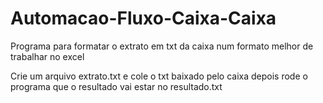 # Automacao-Fluxo-Caixa-Caixa
Programa para formatar o extrato em txt da caixa num formato melhor de trabalhar no excel

Crie um arquivo extrato.txt e cole o txt baixado pelo caixa depois rode o programa que o resultado vai estar no resultado.txt
